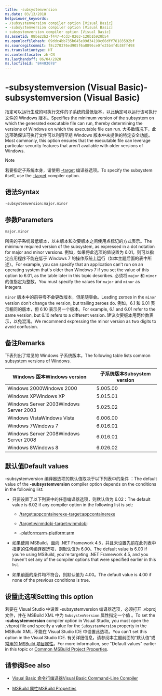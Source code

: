 ```yaml
---
title: -subsystemversion
ms.date: 03/13/2018
helpviewer_keywords:
- /subsystemversion compiler option [Visual Basic]
- -subsystemversion compiler option [Visual Basic]
- subsystemversion compiler option [Visual Basic]
ms.assetid: 08be22b2-f447-4cd3-8203-120b1b920b54
ms.openlocfilehash: 09ddc4bb735b645e09d34198c66dff78183592bf
ms.sourcegitcommit: f8c270376ed905f6a8896ce0fe25b4f4b38ff498
ms.translationtype: HT
ms.contentlocale: zh-CN
ms.lasthandoff: 06/04/2020
ms.locfileid: "84403078"
---
```

# <a name="-subsystemversion-visual-basic"></a><span data-ttu-id="2e2ae-102">-subsystemversion (Visual Basic)</span><span class="sxs-lookup"><span data-stu-id="2e2ae-102">-subsystemversion (Visual Basic)</span></span>

<span data-ttu-id="2e2ae-103">指定可以运行生成的可执行文件的子系统的最低版本，以此确定可以运行该可执行文件的 Windows 版本。</span><span class="sxs-lookup"><span data-stu-id="2e2ae-103">Specifies the minimum version of the subsystem on which the generated executable file can run, thereby determining the versions of Windows on which the executable file can run.</span></span> <span data-ttu-id="2e2ae-104">大多数情况下，此选项确保该可执行文件可以利用早期 Windows 版本中未提供的特定安全功能。</span><span class="sxs-lookup"><span data-stu-id="2e2ae-104">Most commonly, this option ensures that the executable file can leverage particular security features that aren’t available with older versions of Windows.</span></span>

> [!NOTE]
> <span data-ttu-id="2e2ae-105">若要指定子系统本身，请使用 [-target](../../../csharp/language-reference/compiler-options/target-compiler-option.md) 编译器选项。</span><span class="sxs-lookup"><span data-stu-id="2e2ae-105">To specify the subsystem itself, use the [-target](../../../csharp/language-reference/compiler-options/target-compiler-option.md) compiler option.</span></span>

## <a name="syntax"></a><span data-ttu-id="2e2ae-106">语法</span><span class="sxs-lookup"><span data-stu-id="2e2ae-106">Syntax</span></span>

```vb
-subsystemversion:major.minor
```

## <a name="parameters"></a><span data-ttu-id="2e2ae-107">参数</span><span class="sxs-lookup"><span data-stu-id="2e2ae-107">Parameters</span></span>

`major.minor`

<span data-ttu-id="2e2ae-108">所需的子系统最低版本，以主版本和次要版本之间使用点标记的方式表示。</span><span class="sxs-lookup"><span data-stu-id="2e2ae-108">The minimum required version of the subsystem, as expressed in a dot notation for major and minor versions.</span></span> <span data-ttu-id="2e2ae-109">例如，如果将此选项的值设置为 6.01，则可以指定应用程序不能在低于 Windows 7 的操作系统上运行（如本主题后面的表中所述）。</span><span class="sxs-lookup"><span data-stu-id="2e2ae-109">For example, you can specify that an application can't run on an operating system that's older than Windows 7 if you set the value of this option to 6.01, as the table later in this topic describes.</span></span> <span data-ttu-id="2e2ae-110">必须将 `major` 和 `minor` 的值指定为整数。</span><span class="sxs-lookup"><span data-stu-id="2e2ae-110">You must specify the values for `major` and `minor` as integers.</span></span>

<span data-ttu-id="2e2ae-111">`minor` 版本中的前导零不会更改版本，但尾随零会。</span><span class="sxs-lookup"><span data-stu-id="2e2ae-111">Leading zeroes in the `minor` version don't change the version, but trailing zeroes do.</span></span> <span data-ttu-id="2e2ae-112">例如，6.1 和 6.01 表示相同的版本，但 6.10 表示另一个版本。</span><span class="sxs-lookup"><span data-stu-id="2e2ae-112">For example, 6.1 and 6.01 refer to the same version, but 6.10 refers to a different version.</span></span> <span data-ttu-id="2e2ae-113">建议次要版本用两位数表示，以免混淆。</span><span class="sxs-lookup"><span data-stu-id="2e2ae-113">We recommend expressing the minor version as two digits to avoid confusion.</span></span>

## <a name="remarks"></a><span data-ttu-id="2e2ae-114">备注</span><span class="sxs-lookup"><span data-stu-id="2e2ae-114">Remarks</span></span>

<span data-ttu-id="2e2ae-115">下表列出了常见的 Windows 子系统版本。</span><span class="sxs-lookup"><span data-stu-id="2e2ae-115">The following table lists common subsystem versions of Windows.</span></span>

|<span data-ttu-id="2e2ae-116">Windows 版本</span><span class="sxs-lookup"><span data-stu-id="2e2ae-116">Windows version</span></span>|<span data-ttu-id="2e2ae-117">子系统版本</span><span class="sxs-lookup"><span data-stu-id="2e2ae-117">Subsystem version</span></span>|
|---------------------|-----------------------|
|<span data-ttu-id="2e2ae-118">Windows 2000</span><span class="sxs-lookup"><span data-stu-id="2e2ae-118">Windows 2000</span></span>|<span data-ttu-id="2e2ae-119">5.00</span><span class="sxs-lookup"><span data-stu-id="2e2ae-119">5.00</span></span>|
|<span data-ttu-id="2e2ae-120">Windows XP</span><span class="sxs-lookup"><span data-stu-id="2e2ae-120">Windows XP</span></span>|<span data-ttu-id="2e2ae-121">5.01</span><span class="sxs-lookup"><span data-stu-id="2e2ae-121">5.01</span></span>|
|<span data-ttu-id="2e2ae-122">Windows Server 2003</span><span class="sxs-lookup"><span data-stu-id="2e2ae-122">Windows Server 2003</span></span>|<span data-ttu-id="2e2ae-123">5.02</span><span class="sxs-lookup"><span data-stu-id="2e2ae-123">5.02</span></span>|
|<span data-ttu-id="2e2ae-124">Windows Vista</span><span class="sxs-lookup"><span data-stu-id="2e2ae-124">Windows Vista</span></span>|<span data-ttu-id="2e2ae-125">6.00</span><span class="sxs-lookup"><span data-stu-id="2e2ae-125">6.00</span></span>|
|<span data-ttu-id="2e2ae-126">Windows 7</span><span class="sxs-lookup"><span data-stu-id="2e2ae-126">Windows 7</span></span>|<span data-ttu-id="2e2ae-127">6.01</span><span class="sxs-lookup"><span data-stu-id="2e2ae-127">6.01</span></span>|
|<span data-ttu-id="2e2ae-128">Windows Server 2008</span><span class="sxs-lookup"><span data-stu-id="2e2ae-128">Windows Server 2008</span></span>|<span data-ttu-id="2e2ae-129">6.01</span><span class="sxs-lookup"><span data-stu-id="2e2ae-129">6.01</span></span>|
|<span data-ttu-id="2e2ae-130">Windows 8</span><span class="sxs-lookup"><span data-stu-id="2e2ae-130">Windows 8</span></span>|<span data-ttu-id="2e2ae-131">6.02</span><span class="sxs-lookup"><span data-stu-id="2e2ae-131">6.02</span></span>|

## <a name="default-values"></a><span data-ttu-id="2e2ae-132">默认值</span><span class="sxs-lookup"><span data-stu-id="2e2ae-132">Default values</span></span>

<span data-ttu-id="2e2ae-133">-subsystemversion 编译器选项的默认值取决于以下列表中的条件  ：</span><span class="sxs-lookup"><span data-stu-id="2e2ae-133">The default value of the **-subsystemversion** compiler option depends on the conditions in the following list:</span></span>

- <span data-ttu-id="2e2ae-134">只要设置了以下列表中的任意编译器选项，则默认值为 6.02：</span><span class="sxs-lookup"><span data-stu-id="2e2ae-134">The default value is 6.02 if any compiler option in the following list is set:</span></span>

  - [<span data-ttu-id="2e2ae-135">/target:appcontainerexe</span><span class="sxs-lookup"><span data-stu-id="2e2ae-135">-target:appcontainerexe</span></span>](target.md)

  - [<span data-ttu-id="2e2ae-136">/target:winmdobj</span><span class="sxs-lookup"><span data-stu-id="2e2ae-136">-target:winmdobj</span></span>](target.md)

  - [<span data-ttu-id="2e2ae-137">-platform:arm</span><span class="sxs-lookup"><span data-stu-id="2e2ae-137">-platform:arm</span></span>](platform.md)

- <span data-ttu-id="2e2ae-138">如果使用 MSBuild，面向 .NET Framework 4.5，并且未设置先前在此列表中指定的任何编译器选项，则默认值为 6.00。</span><span class="sxs-lookup"><span data-stu-id="2e2ae-138">The default value is 6.00 if you're using MSBuild, you're targeting .NET Framework 4.5, and you haven't set any of the compiler options that were specified earlier in this list.</span></span>

- <span data-ttu-id="2e2ae-139">如果前面的条件均不符合，则默认值为 4.00。</span><span class="sxs-lookup"><span data-stu-id="2e2ae-139">The default value is 4.00 if none of the previous conditions is true.</span></span>

## <a name="setting-this-option"></a><span data-ttu-id="2e2ae-140">设置此选项</span><span class="sxs-lookup"><span data-stu-id="2e2ae-140">Setting this option</span></span>

<span data-ttu-id="2e2ae-141">若要在 Visual Studio 中设置 -subsystemversion 编译器选项，必须打开 .vbproj 文件，并在 MSBuild XML 中为 `SubsystemVersion` 属性指定一个值  。</span><span class="sxs-lookup"><span data-stu-id="2e2ae-141">To set the **-subsystemversion** compiler option in Visual Studio, you must open the .vbproj file and specify a value for the `SubsystemVersion` property in the MSBuild XML.</span></span> <span data-ttu-id="2e2ae-142">不能在 Visual Studio IDE 中设置此选项。</span><span class="sxs-lookup"><span data-stu-id="2e2ae-142">You can't set this option in the Visual Studio IDE.</span></span> <span data-ttu-id="2e2ae-143">有关详细信息，请参阅本主题前面的“默认值”或[常用的 MSBuild 项目属性](/visualstudio/msbuild/common-msbuild-project-properties)。</span><span class="sxs-lookup"><span data-stu-id="2e2ae-143">For more information, see "Default values" earlier in this topic or [Common MSBuild Project Properties](/visualstudio/msbuild/common-msbuild-project-properties).</span></span>

## <a name="see-also"></a><span data-ttu-id="2e2ae-144">请参阅</span><span class="sxs-lookup"><span data-stu-id="2e2ae-144">See also</span></span>

- [<span data-ttu-id="2e2ae-145">Visual Basic 命令行编译器</span><span class="sxs-lookup"><span data-stu-id="2e2ae-145">Visual Basic Command-Line Compiler</span></span>](index.md)

- [<span data-ttu-id="2e2ae-146">MSBuild 属性</span><span class="sxs-lookup"><span data-stu-id="2e2ae-146">MSBuild Properties</span></span>](/visualstudio/msbuild/msbuild-properties)
